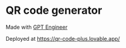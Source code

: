 # QR code generator

Made with [GPT Engineer](https://gptengineer.app)

Deployed at https://qr-code-plus.lovable.app/
